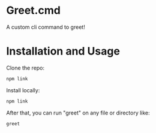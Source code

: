 # Greet.cmd

A custom cli command to greet!

# Installation and Usage

Clone the repo:

```sh
npm link
```

Install locally:

```sh
npm link
```

After that, you can run "greet" on any file or directory like:

```sh
greet
```
